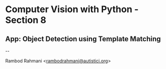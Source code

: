 # Computer Vision with Python - Section 8

## App: Object Detection using Template Matching

--

Rambod Rahmani <<rambodrahmani@autistici.org>>
